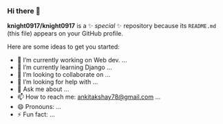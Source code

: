 ### Hi there 👋


**knight0917/knight0917** is a ✨ _special_ ✨ repository because its `README.md` (this file) appears on your GitHub profile.

Here are some ideas to get you started:

- 🔭 I’m currently working on Web dev. ...
- 🌱 I’m currently learning Django ...
- 👯 I’m looking to collaborate on ...
- 🤔 I’m looking for help with ...
- 💬 Ask me about ...
- 📫 How to reach me: ankitakshay78@gmail.com ...
- 😄 Pronouns: ...
- ⚡ Fun fact: ...


